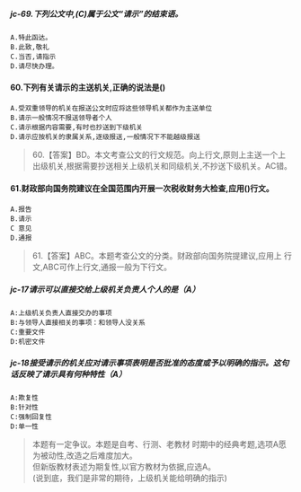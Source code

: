 ##### jc-69.下列公文中,(C)属于公文“请示”的结束语。
    A.特此函达。
    B.此致,敬礼
    C.当否,请指示
    D.请尽快办理。

#### 60.下列有关请示的主送机关,正确的说法是()
    A.受双重领导的机关在报送公文时应将这些领导机关都作为主送单位
    B.请示一般情况不报送领导者个人
    C.请示根据内容需要,有时也抄送到下级机关
    D.请示应按机关的隶属关系,逐级报送,一般情况下不能越级报送
    
>   60.【答案】BD。本文考查公文的行文规范。向上行文,原则上主送一个上
    出级机关,根据需要抄送相关上级机关和同级机关,不抄送下级机关。AC错。    

#### 61.财政部向国务院建议在全国范围内开展一次税收财务大检查,应用()行文。
    A.报告
    B.请示
    C 意见
    D.通报
    
>   61.【答案】ABC。本题考查公文的分类。财政部向国务院提建议,应用上
    行文,ABC可作上行文,通报一般为下行文。    

##### jc-17请示可以直接交给上级机关负责人个人的是（A）
    A:上级机关负责人直接交办的事项
    B:与领导人直接相关的事项：和领导人没关系
    C:重要文件
    D:机密文件

##### jc-18接受请示的机关应对请示事项表明是否批准的态度或予以明确的指示。这句话反映了请示具有何种特性（A）
    A:欺复性
    B:针对性
    C:强制回复性
    D:单一性
>   本题有一定争议。本题是自考、行测、老教材
    时期中的经典考题,选项A愿为被动性,改造之后难度加大。   
    但新版教材表述为期复性,以官方教材为依据,应选A。   
    (说到底，我们是非常的期待，上级机关能给明确的指示)











    